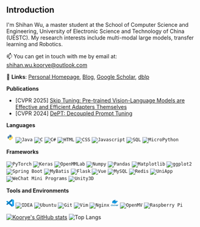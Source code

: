 ## Introduction

I'm Shihan Wu, a master student at the School of Computer Science and Engineering, University of Electronic Science and Technology of China (UESTC). My research interests include multi-modal large models, transfer learning and Robotics.

📫 You can get in touch with me by email at: [shihan.wu.koorye@outlook.com](mailto:shihan.wu.koorye@outlook.com)

🔗 **Links**:
[Personal Homepage](https://Koorye.github.io/),
[Blog](https://Koorye.github.io/blog),
[Google Scholar](https://scholar.google.com/citations?hl=en&user=7VCaV5EAAAAJ),
[dblp](https://dblp.org/pid/132/9517-1.html)

**Publications**
- \[CVPR 2025\] [Skip Tuning: Pre-trained Vision-Language Models are Effective and Efficient Adapters Themselves](https://github.com/Koorye/SkipTuning)
- \[CVPR 2024\] [DePT: Decoupled Prompt Tuning]()

**Languages**

<code><img height="20" src="https://raw.githubusercontent.com/github/explore/80688e429a7d4ef2fca1e82350fe8e3517d3494d/topics/python/python.png" alt="Python" title="Python"></code>
<code><img height="20" src="https://img.icons8.com/color/48/000000/java-coffee-cup-logo--v1.png" alt="Java" title="Java"></code>
<code><img height="20" src="https://img.icons8.com/?size=100&id=eMdBqh1N9IWw&format=png&color=000000" alt="C" title="C"></code>
<code><img height="20" src="https://img.icons8.com/?size=100&id=45490&format=png&color=000000" alt="C#" title="C#"></code>
<code><img height="20" src="https://img.icons8.com/color/48/000000/html-5--v1.png" alt="HTML" title="HTML"></code>
<code><img height="20" src="https://img.icons8.com/dusk/64/000000/css3.png" alt="CSS" title="CSS"></code>
<code><img height="20" src="https://img.icons8.com/dusk/64/000000/javascript-logo.png" alt="Javascript" title="Javascript"></code>
<code><img height="20" src="https://img.icons8.com/external-soft-fill-juicy-fish/60/000000/external-sql-coding-and-development-soft-fill-soft-fill-juicy-fish.png" alt="SQL" title="SQL"></code>
<code><img height="20" src="https://upload.wikimedia.org/wikipedia/commons/4/4e/Micropython-logo.svg" alt="MicroPython" title="MicroPython"></code>

**Frameworks**

<code><img height="20" src="https://img.icons8.com/?size=100&id=jH4BpkMnRrU5&format=png&color=000000" alt="PyTorch" title="PyTorch"></code>
<code><img height="20" src="https://img.icons8.com/?size=100&id=dXPwVQPCXRrV&format=png&color=000000" alt="Keras" title="Keras"></code>
<code><img height="20" src="https://avatars.githubusercontent.com/u/10245193?s=200&v=4" alt="OpenMMLab" title="OpenMMLab"></code>
<code><img height="20" src="https://img.icons8.com/?size=100&id=aR9CXyMagKIS&format=png&color=000000" alt="Numpy" title="Numpy"></code>
<code><img height="20" src="https://img.icons8.com/?size=100&id=xSkewUSqtErH&format=png&color=000000" alt="Pandas" title="Pandas"></code>
<code><img height="20" src="https://matplotlib.org/stable/_images/sphx_glr_logos2_001_2_00x.png" alt="Matplotlib" title="Matplotlib"></code>
<code><img height="20" src="https://ggplot2.tidyverse.org/logo.png" alt="ggplot2" title="ggplot2"></code>
<code><img height="20" src="https://img.icons8.com/?size=100&id=90519&format=png&color=000000" alt="Spring Boot" title="Spring Boot"></code>
<code><img height="20" src="https://img.icons8.com/?size=100&id=V5KyPdDwWxdx&format=png&color=000000" alt="MyBatis" title="MyBatis"></code>
<code><img height="20" src="https://img.icons8.com/?size=100&id=hCWb1IvpcBZ0&format=png&color=000000" alt="Flask" title="Flask"></code>
<code><img height="20" src="https://img.icons8.com/?size=100&id=rY6agKizO9eb&format=png&color=000000" alt="Vue" title="Vue"></code>
<code><img height="20" src="https://img.icons8.com/?size=100&id=11572&format=png&color=000000" alt="MySQL" title="MySQL"></code>
<code><img height="20" src="https://img.icons8.com/?size=100&id=pHS3eRpynIRQ&format=png&color=000000" alt="Redis" title="Redis"></code>
<code><img height="20" src="https://native-res.dcloud.net.cn/images/uniapp/icons/def-android.png" alt="UniApp" title="UniApp"></code>
<code><img height="20" src="https://img.icons8.com/?size=100&id=19977&format=png&color=000000" alt="WeChat Mini Programs" title="WeChat Mini Programs"></code>
<code><img height="20" src="https://img.icons8.com/?size=100&id=39848&format=png&color=000000" alt="Unity3D" title="Unity3D"></code>

**Tools and Environments**

<code><img height="20" src="https://raw.githubusercontent.com/github/explore/80688e429a7d4ef2fca1e82350fe8e3517d3494d/topics/visual-studio-code/visual-studio-code.png" alt="VSCode" title="VSCode"></code>
<code><img height="20" src="https://img.icons8.com/color/48/000000/intellij-idea.png" alt="IDEA" title="IDEA"></code>
<code><img height="20" src="https://img.icons8.com/?size=100&id=63208&format=png&color=000000" alt="Ubuntu" title="Ubuntu"></code>
<code><img height="20" src="https://img.icons8.com/?size=100&id=20906&format=png&color=000000" alt="Git" title="Git"></code>
<code><img height="20" src="https://img.icons8.com/?size=100&id=uA8wS3ocqih0&format=png&color=000000" alt="Vim" title="Vim"></code>
<code><img height="20" src="https://img.icons8.com/?size=100&id=t2x6DtCn5Zzx&format=png&color=000000" alt="Nginx" title="Nginx"></code>
<code><img height="20" src="https://raw.githubusercontent.com/github/explore/80688e429a7d4ef2fca1e82350fe8e3517d3494d/topics/docker/docker.png" alt="Docker" title="Docker"></code>
<code><img height="20" src="https://openmv.io/cdn/shop/files/openmv96x96_32x32.png?v=1702327013" alt="OpenMV" title="OpenMV"></code>
<code><img height="20" src="https://img.icons8.com/?size=100&id=13443&format=png&color=000000" alt="Raspberry Pi" title="Raspberry Pi"></code>

[![Koorye's GitHub stats](https://github-readme-stats.vercel.app/api?username=Koorye)](https://github.com/anuraghazra/github-readme-stats)
![Top Langs](https://github-readme-stats.vercel.app/api/top-langs/?username=Koorye)
